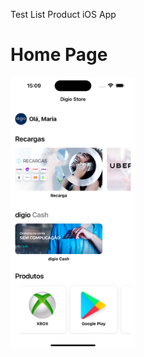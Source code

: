 Test List Product iOS App 
# Home Page

<img src="https://github.com/wesleysfavarin/productapp/blob/main/%20Screenshot.png" alt="Home" width="200"/>

